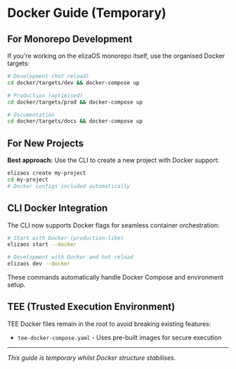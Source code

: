 # Docker Guide (Temporary)

## For Monorepo Development

If you're working on the elizaOS monorepo itself, use the organised Docker targets:

```bash
# Development (hot reload)
cd docker/targets/dev && docker-compose up

# Production (optimised)
cd docker/targets/prod && docker-compose up

# Documentation
cd docker/targets/docs && docker-compose up
```

## For New Projects

**Best approach:** Use the CLI to create a new project with Docker support:

```bash
elizaos create my-project
cd my-project
# Docker configs included automatically
```

## CLI Docker Integration

The CLI now supports Docker flags for seamless container orchestration:

```bash
# Start with Docker (production-like)
elizaos start --docker

# Development with Docker and hot reload
elizaos dev --docker
```

These commands automatically handle Docker Compose and environment setup.

## TEE (Trusted Execution Environment)

TEE Docker files remain in the root to avoid breaking existing features:
- `tee-docker-compose.yaml` - Uses pre-built images for secure execution

---

*This guide is temporary whilst Docker structure stabilises.* 
